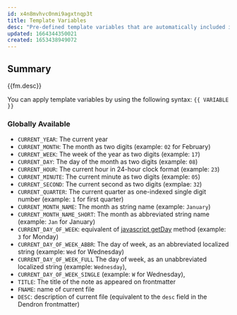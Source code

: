 ```yaml
---
id: x4n8mvhvc0nmi9agxtnqp3t
title: Template Variables
desc: "Pre-defined template variables that are automatically included in your templates at run time"
updated: 1664344350021
created: 1653438949072
---
```


## Summary

{{fm.desc}}

You can apply template variables by using the following syntax: `{{ VARIABLE }}`

### Globally Available

- `CURRENT_YEAR`: The current year
- `CURRENT_MONTH`: The month as two digits (example: `02` for February)
- `CURRENT_WEEK`: The week of the year as two digits (example: `17`)
- `CURRENT_DAY`: The day of the month as two digits (example: `08`)
- `CURRENT_HOUR`: The current hour in 24-hour clock format (example: `23`)
- `CURRENT_MINUTE`: The current minute as two digits (example: `05`)
- `CURRENT_SECOND`: The current second as two digits (exmplae: `32`)
- `CURRENT_QUARTER`: The current quarter as one-indexed single digit number (example: `1` for first quarter)
- `CURRENT_MONTH_NAME`: The month as string name (example: `January`)
- `CURRENT_MONTH_NAME_SHORT`: The month as abbreviated string name (example: `Jan` for January)
- `CURRENT_DAY_OF_WEEK`: equivalent of [javascript getDay](https://www.w3schools.com/jsref/jsref_getday.asp) method (example: `3` for Monday)
- `CURRENT_DAY_OF_WEEK_ABBR`: The day of week, as an abbreviated localized string (example: `Wed` for Wednesday)
- `CURRENT_DAY_OF_WEEK_FULL` The day of week, as an unabbreviated localized string (example: `Wednesday`),
- `CURRENT_DAY_OF_WEEK_SINGLE` (example: `W` for Wednesday),
- `TITLE`: The title of the note as appeared on frontmatter
- `FNAME`: name of current file
- `DESC`: description of current file (equivalent to the `desc` field in the Dendron frontmatter)

